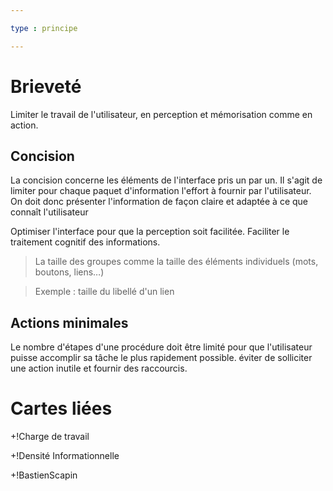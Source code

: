 ```yaml
---

type : principe

---
```


# Brieveté

Limiter le travail de l'utilisateur, en perception et mémorisation comme en action.


## Concision

La concision concerne les éléments de l'interface pris un par un. Il s'agit de limiter pour chaque paquet d'information l'effort à fournir par l'utilisateur. On doit donc présenter l'information de façon claire et adaptée à ce que connaît l'utilisateur

Optimiser l'interface pour que la perception soit facilitée.
Faciliter le traitement cognitif des informations.
> La taille des groupes comme la taille des éléments individuels (mots, boutons, liens…)

> Exemple : taille du libellé d'un lien

## Actions minimales

Le nombre d'étapes d'une procédure doit être limité pour que l'utilisateur puisse accomplir sa tâche le plus rapidement possible.
éviter de solliciter une action inutile et fournir des raccourcis.



# Cartes liées

+!Charge de travail

+!Densité Informationnelle

+!BastienScapin
